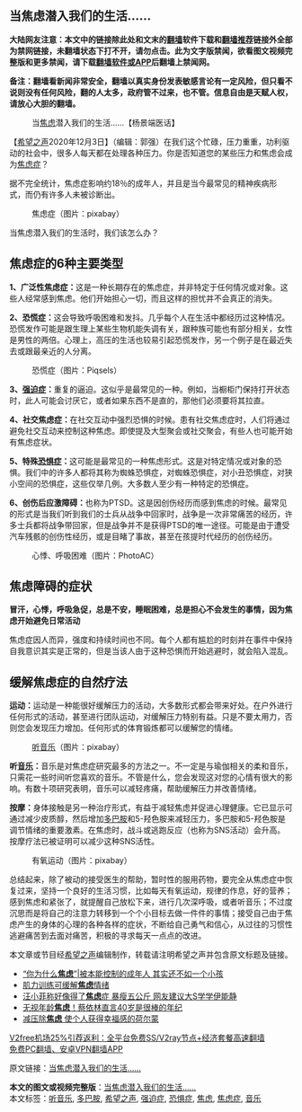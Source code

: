  <h2>当焦虑潜入我们的生活......</h2> <p class="notice"><b>大陆网友注意：本文中的链接除此处和文末的<a href="https://github.com/bannedbook/fanqiang" >翻墙</a>软件下载和<a href="https://github.com/killgcd/justmysocks/blob/master/README.md">翻墙推荐</a>链接外全部为禁网链接，未翻墙状态下打不开，请勿点击。此为文字版禁闻，欲看图文视频完整版和更多禁闻，请下载<a href="https://github.com/bannedbook/fanqiang">翻墙软件或APP</a>后翻墙上禁闻网。</p><p>备注：翻墙看新闻非常安全，翻墙以真实身份发表敏感言论有一定风险，但只看不说则没有任何风险，翻的人太多，政府管不过来，也不管。信息自由是天赋人权，请放心大胆的翻墙。</b></p>  <div class="entry"> <figure><figcaption>当<a href="https://www.bannedbook.org/bnews/tag/%E7%84%A6%E8%99%91/" class="st_tag internal_tag" rel="tag" title="标签 焦虑 下的日志">焦虑</a>潜入我们的生活&#8230;&#8230;【杨景端医话】</figcaption></figure> <p>【<span class='wp_keywordlink_affiliate'><a href="https://www.soundofhope.org" title="希望之声" target="_blank">希望之声</a></span>2020年12月3日】（编辑：郭强）在我们这个忙碌，压力重重，功利驱动的社会中，很多人每天都在处理各种压力。你是否知道您的某些压力和焦虑会成为<a href="https://www.bannedbook.org/bnews/tag/%e7%84%a6%e8%99%91%e7%97%87/" class="st_tag internal_tag" rel="tag" title="标签 焦虑症 下的日志">焦虑症</a>？</p> <p>据不完全统计，焦虑症影响约18％的成年人，并且是当今最常见的精神疾病形式，而仍有许多人未被诊断出。</p> <figure><figcaption>焦虑症（图片：pixabay）</figcaption></figure> <p>当焦虑潜入我们的生活时，我们该怎么办？</p> <h2>焦虑症的6种主要类型</h2> <p><strong>1、广泛性焦虑症：</strong>这是一种长期存在的焦虑症，并非特定于任何情况或对象。这些人经常感到焦虑。他们开始担心一切，而且这样的担忧并不会真正的消失。</p>  <p><strong>2、恐慌症：</strong>这会导致呼吸困难和发抖。几乎每个人在生活中都经历过这种情况。恐慌发作可能是跟生理上某些生物机能失调有关，跟种族可能也有部分相关，女性是男性的两倍。心理上，高压的生活也较易引起恐慌发作，另一个例子是在最近失去或跟最亲近的人分离。</p> <figure><figcaption>恐慌症（图片：Piqsels）</figcaption></figure> <p><strong>3、<a href="https://www.bannedbook.org/bnews/tag/%E5%BC%BA%E8%BF%AB%E7%97%87/" class="st_tag internal_tag" rel="tag" title="标签 强迫症 下的日志">强迫症</a>：</strong>重复的逼迫。这似乎是最常见的一种。例如，当橱柜门保持打开状态时，此人可能会讨厌它，或者如果东西不是直的，那他们必须要将其拉直。</p> <p><strong>4、社交焦虑症：</strong>在社交互动中强烈恐惧的时候。患有社交焦虑症时，人们将通过避免社交互动来控制这种焦虑。即使提及大型聚会或社交聚会，有些人也可能开始有焦虑症状。</p> <p><strong>5、特殊<a href="https://www.bannedbook.org/bnews/tag/%E6%81%90%E6%83%A7%E7%97%87/" class="st_tag internal_tag" rel="tag" title="标签 恐惧症 下的日志">恐惧症</a>：</strong>这可能是最常见的一种焦虑形式。这是对特定情况或对象的恐惧。我们中的许多人都将其称为蜘蛛恐惧症，对蜘蛛恐惧症，对小丑恐惧症，对狭小空间的恐惧症，这些仅举几例。大多数人至少有一种特定的恐惧症。</p>  <p><strong>6、创伤后应激障碍：</strong>也称为PTSD。这是因创伤经历而感到焦虑的时候。最常见的形式是当我们听到我们的士兵从战争中回家时，战争是一次非常痛苦的经历，许多士兵都将战争带回家，但是战争并不是获得PTSD的唯一途径。可能是由于遭受汽车残骸的创伤性经历，或是目睹了事故，甚至在孩提时代经历的创伤经历。</p> <figure><figcaption>心悸、呼吸困难（图片：PhotoAC）</figcaption></figure> <h2>焦虑障碍的症状</h2> <p><strong>冒汗，心悸，呼吸急促，总是不安，睡眠困难，总是担心不会发生的事情，因为焦虑开始避免日常活动</strong></p> <p>焦虑症因人而异，强度和持续时间也不同。每个人都有尴尬的时刻并在事件中保持自我意识其实是正常的，但是当该人由于这种恐惧而开始逃避时，就会陷入混乱。</p> <h2>缓解焦虑症的自然疗法</h2> <p><strong>运动：</strong>运动是一种能很好缓解压力的活动，大多数形式都会带来好处。在户外进行任何形式的活动，甚至进行团队运动，对缓解压力特别有益。只是不要太用力，否则您会发现压力增加。任何形式的体育锻炼都可以缓解您的情绪。</p>  <figure><figcaption><a href="https://www.bannedbook.org/bnews/tag/%E5%90%AC%E9%9F%B3%E4%B9%90/" class="st_tag internal_tag" rel="tag" title="标签 听音乐 下的日志">听音乐</a>（图片：pixabay）</figcaption></figure> <p><strong>听<a href="https://www.bannedbook.org/bnews/tag/%e9%9f%b3%e4%b9%90/" class="st_tag internal_tag" rel="tag" title="标签 音乐 下的日志">音乐</a>：</strong>音乐是对焦虑症研究最多的方法之一。不一定是与瑜伽相关的柔和音乐，只需花一些时间听您喜欢的音乐。不管是什么，您会发现这对您的心情有很大的影响。有数十项研究表明，音乐可以减轻疼痛，帮助缓解压力并改善情绪。</p> <p><strong>按摩：</strong>身体接触是另一种治疗形式，有益于减轻焦虑并促进心理健康。它已显示可通过减少皮质醇，然后增加<a href="https://www.bannedbook.org/bnews/tag/%E5%A4%9A%E5%B7%B4%E8%83%BA/" class="st_tag internal_tag" rel="tag" title="标签 多巴胺 下的日志">多巴胺</a>和5-羟色胺来减轻压力，多巴胺和5-羟色胺是调节情绪的重要激素。在焦虑时，战斗或逃跑反应（也称为SNS活动）会升高。按摩疗法已被证明可以减少这种SNS活性。</p> <figure><figcaption>有氧运动（图片：pixabay）</figcaption></figure> <p>总结起来，除了被动的接受医生的帮助，暂时性的服用药物，要完全从焦虑症中恢复过来，坚持一个良好的生活习惯，比如每天有氧运动，规律的作息，好的营养；感到焦虑和紧张了，就提醒自己放松下来，进行几次深呼吸，或者听音乐；不过度沉思而是将自己的注意力转移到一个个小目标去做一件件的事情；接受自己由于焦虑产生的身体的心理的各种各样的症状，不断给自己勇气和信心，从过往的习惯性逃避痛苦到去面对痛苦，积极的寻求每天一点点的改进。</p> <p>本文章或节目经<a href="https://www.bannedbook.org/bnews/tag/%e5%b8%8c%e6%9c%9b%e4%b9%8b%e5%a3%b0/" class="st_tag internal_tag" rel="tag" title="标签 希望之声 下的日志">希望之声</a>编辑制作，转载请注明希望之声并包含原文标题及链接。</p>  <ul class='op-related-articles' title='相关阅读'> <li><a href='https://www.bannedbook.org/bnews/funmedia/20201204/1441739.html' target='_blank'>“你为什么<b>焦虑</b>”|被本能控制的成年人 其实还不如一个小孩</a></li> <li><a href='https://www.bannedbook.org/bnews/comments/20201125/1436792.html' target='_blank'>肌力训练可缓解<b>焦虑</b>情绪</a></li> <li><a href='https://www.bannedbook.org/bnews/yule/20201124/1436058.html' target='_blank'>汪小菲称好像得了<b>焦虑</b>症 暴瘦五公斤 网友建议大S学学伊能静</a></li> <li><a href='https://www.bannedbook.org/bnews/yule/20201122/1434990.html' target='_blank'>无视年龄<b>焦虑</b>！蔡依林直言40岁是很棒的年纪</a></li> <li><a href='https://www.bannedbook.org/bnews/comments/20201121/1434804.html' target='_blank'>减压除<b>焦虑</b> 使个人获得幸福感的荷尔蒙</a></li> </ul> <p class="texttj"> <a href="https://github.com/bannedbook/fanqiang/wiki/V2ray%E6%9C%BA%E5%9C%BA" target="_blank">V2free机场25%引荐返利：全平台免费SS/V2ray节点+经济套餐高速翻墙</a><br/> <a href="https://github.com/bannedbook/fanqiang/wiki/%E7%A6%81%E9%97%BB%E7%BD%91%E5%AE%89%E5%8D%93%E7%BF%BB%E5%A2%99%E6%96%B0%E9%97%BBAPP" target="_blank">免费PC翻墙、安卓VPN翻墙APP</a></p><p>原文链接：<a class="src_link"  href="https://www.soundofhope.org/post/448885" target="_blank">当焦虑潜入我们的生活&#8230;&#8230;</a></p><a name='sharetosocial'></a>       <div><b>本文的图文或视频完整版</b>：<a href='https://www.bannedbook.org/bnews/comments/20201204/1441771.html'>当焦虑潜入我们的生活&#8230;&#8230;</a></div>  </div><!--END ENTRY--> <div class="postfooter"> <div>本文标签：<a href="https://www.bannedbook.org/bnews/tag/%E5%90%AC%E9%9F%B3%E4%B9%90/" rel="tag">听音乐</a>, <a href="https://www.bannedbook.org/bnews/tag/%E5%A4%9A%E5%B7%B4%E8%83%BA/" rel="tag">多巴胺</a>, <a href="https://www.bannedbook.org/bnews/tag/%e5%b8%8c%e6%9c%9b%e4%b9%8b%e5%a3%b0/" rel="tag">希望之声</a>, <a href="https://www.bannedbook.org/bnews/tag/%E5%BC%BA%E8%BF%AB%E7%97%87/" rel="tag">强迫症</a>, <a href="https://www.bannedbook.org/bnews/tag/%E6%81%90%E6%83%A7%E7%97%87/" rel="tag">恐惧症</a>, <a href="https://www.bannedbook.org/bnews/tag/%E7%84%A6%E8%99%91/" rel="tag">焦虑</a>, <a href="https://www.bannedbook.org/bnews/tag/%e7%84%a6%e8%99%91%e7%97%87/" rel="tag">焦虑症</a>, <a href="https://www.bannedbook.org/bnews/tag/%e9%9f%b3%e4%b9%90/" rel="tag">音乐</a></div>  </div><!--END POSTFOOTER--> 
